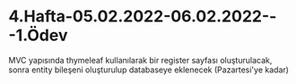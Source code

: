 # 4.Hafta-05.02.2022-06.02.2022---1.Ödev
MVC yapısında thymeleaf kullanılarak bir register sayfası oluşturulacak, sonra entity bileşeni oluşturulup databaseye eklenecek (Pazartesi'ye kadar)
